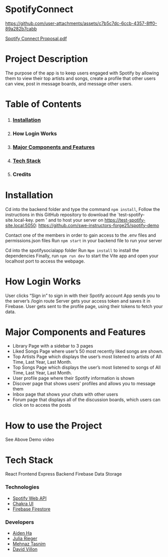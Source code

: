 # SpotifyConnect


https://github.com/user-attachments/assets/c7b5c7dc-6ccb-4357-8ff0-89a282b7cabb

[Spotify Connect Proposal.pdf](https://github.com/user-attachments/files/20535879/Spotify.Connect.Proposal.pdf)


# Project Description

The purpose of the app is to keep users engaged with Spotify by allowing them to view their top artists and songs, create a profile that other users can view, post in message boards, and message other users.

# Table of Contents

1. ### [Installation](https://github.com/3amBEANS/SpotifySocial/edit/main/README.md#installation-1)
2. ### How Login Works
3. ### [Major Components and Features](https://github.com/3amBEANS/SpotifySocial/blob/main/README.md#major-components-and-features-1)
4. ### [Tech Stack](https://github.com/3amBEANS/SpotifySocial/blob/main/README.md#tech-stack-1)
5. ### Credits

# Installation 
Cd into the backend folder and type the command `npm install`, 
Follow the instructions in this GitHub repository to download the `test-spotify-site.local-key. pem ' and to host your server on https://test-spotify-site.local:5050: https://github.com/swe-instructors-forge25/spotify-demo 

Contact one of the members in order to gain access to the .env files and permissions.json files
Run `npm start` in your backend file to run your server

Cd into the spotifysocialapp folder
Run `Npm install` to install the dependencies
Finally, run `npm run dev` to start the Vite app and open your localhost port to access the webpage.

# How Login Works

User clicks “Sign in” to sign in with their Spotify account
App sends you to the server’s /login route
Server gets your access token and saves it in Firebase.
User gets sent to the profile page, using their tokens to fetch your data.

# Major Components and Features

* Library Page with a sidebar to 3 pages
* Liked Songs Page where user’s 50 most recently liked songs are shown.
* Top Artists Page which displays the user’s most listened to artists of All Time, Last Year, Last Month.
* Top Songs Page which displays the user’s most listened to songs of All Time, Last Year, Last Month.
* User profile page where their Spotify information is shown
* Discover page that shows users' profiles and allows you to message them
* Inbox page that shows your chats with other users
* Forum page that displays all of the discussion boards, which users can click on to access the posts

# How to use the Project

See Above Demo video

# Tech Stack

React Frontend
Express Backend
Firebase Data Storage

### Technologies

- [Spotify Web API](https://developer.spotify.com/documentation/web-api)
- [Chakra UI](https://chakra-ui.com/)
- [Firebase Firestore](https://firebase.google.com/)

### Developers

- [Aiden Ha](https://github.com/3amBEANS)
- [Julia Rieger](https://github.com/jvrieger)
- [Mehnaz Tasnim](https://github.com/Mehnaz300)
- [David Villon](https://github.com/davidvillon04)
